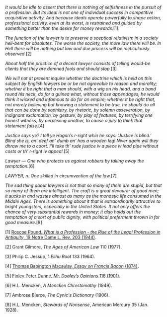 _It would be idle to assert that there is nothing of selfishness in the
pursuit of a profession. But its ideal is not one of individual success
in competitive acquisitive activity. And because ideals operate
powerfully to shape action, professional activity, even at its worst, is
restrained and guided by something better than the desire for money
rewards._[1]

_The function of the lawyer is to preserve a sceptical relativism in a
society hell-bent for absolutes. The worse the society, the more law
there will be. In Hell there will be nothing but law and due process
will be meticulously observed._[2]

_About half the practice of a decent lawyer consists of telling would-be
clients that they are damned fools and should stop._[3]

_We will not at present inquire whether the doctrine which is held on
this subject by English lawyers be or be not agreeable to reason and
morality; whether it be right that a man should, with a wig on his head,
and a band round his neck, do for a guinea what, without those
appendages, he would think it wicked and infamous to do for an empire;
whether it be right that, not merely believing but knowing a statement
to be true, he should do all that can be done by sophistry, by rhetoric,
by solemn asseveration, by indignant exclamation, by gesture, by play of
features, by terrifying one honest witness, by perplexing another, to
cause a jury to think that statement false._[4]

_Justice says ye? I tell ye Hogan’s r-right whin he says: ‘Justice is
blind.’ Blind she is, an’ deef an’ dumb an’ has a wooden leg! Niver
again will they dhraw me to a coort. I’ll take th’ rude justice iv a
piece iv lead pipe without costs or th’ r-right iv appeal._[5]

_Lawyer — One who protects us against robbers by taking away the
temptation._[6]

_LAWYER, n. One skilled in circumvention of the law._[7]

_The sad thing about lawyers is not that so many of them are stupid, but
that so many of them are intelligent. The craft is a great devourer of
good men; it sucks in and wastes almost as many as the monastic life
consumed in the Middle Ages. There is something about it that is
extraordinarily attractive to bright youngsters, especially in the
United States. It not only offers the chance of very substantial rewards
in money; it also holds out the temptation of a sort of public dignity,
with political preferment thrown in for good measure._[8]

[1] [Roscoe Pound, _What is a Profession - the Rise of the
Legal Profession in Antiquity_, 19 Notre Dame L. Rev. 203
(1944)](https://scholarship.law.nd.edu/cgi/viewcontent.cgi?article=3933&context=ndlr).

[2] Grant Gilmore, _The Ages of American Law_ 110 (1977).

[3] Philip C. Jessup, 1 _Elihu Root_ 133 (1964).

[4] [Thomas Babington Macaulay, _Essay on Francis Bacon_
(1874)](https://books.google.com/books?id=eLs-AAAAYAAJ&pg=PA376&lpg=PA376#v=onepage&q&f=false).

[5] [Finley Peter Dunne, _Mr. Dooley’s Opinions_ 118
(1901)](https://babel.hathitrust.org/cgi/pt?id=coo1.ark:/13960/t9280x26m;view=1up;seq=128).

[6] H.L. Mencken, _A Mencken Chrestomathy_ (1949).

[7] Ambrose Bierce, _The Cynic's Dictionary_ (1906).

[8] H.L. Mencken, _Stewards of Nonsense_, American Mercury 35 (Jan.
1928).
